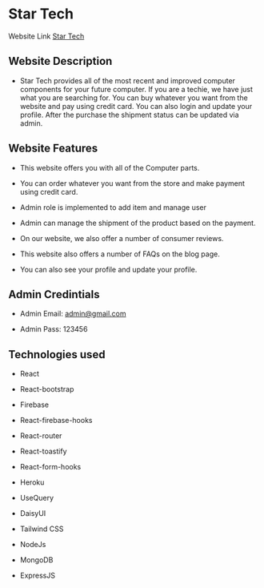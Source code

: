 # Star Tech

Website Link [Star Tech](https://inside-pc-85a30.web.app/)

## Website Description

- Star Tech provides all of the most recent and improved computer components for your future computer. If you are a techie, we have just what you are searching for. You can buy whatever you want from the website and pay using credit card. You can also login and update your profile. After the purchase the shipment status can be updated via admin.

## Website Features

- This website offers you with all of the Computer parts.

- You can order whatever you want from the store and make payment using credit card.

- Admin role is implemented to add item and manage user

- Admin can manage the shipment of the product based on the payment.

- On our website, we also offer a number of consumer reviews.

- This website also offers a number of FAQs on the blog page.

- You can also see your profile and update your profile.

## Admin Credintials

- Admin Email: admin@gmail.com

- Admin Pass: 123456

## Technologies used

- React

- React-bootstrap

- Firebase

- React-firebase-hooks

- React-router

- React-toastify

- React-form-hooks

- Heroku

- UseQuery

- DaisyUI

- Tailwind CSS

- NodeJs

- MongoDB

- ExpressJS
